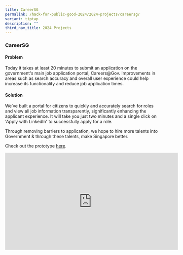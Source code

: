 ```yaml
---
title: CareerSG
permalink: /hack-for-public-good-2024/2024-projects/careersg/
variant: tiptap
description: ""
third_nav_title: 2024 Projects
---
```

<h3>CareerSG</h3>
<h4>Problem</h4>
<p>Today it takes at least 20 minutes to submit an application on the government's
main job application portal, Careers@Gov. Improvements in areas such as
search accuracy and overall user experience could help increase its functionality
and reduce job application times.</p>
<h4>Solution</h4>
<p>We’ve built a portal for citizens to quickly and accurately search for
roles and view all job information transparently, significantly enhancing
the applicant experience. It will take you just two minutes and a single
click on 'Apply with LinkedIn' to successfully apply for a role.</p>
<p>Through removing barriers to application, we hope to hire more talents
into Government &amp; through these talents, make Singapore better.</p>
<p>Check out the prototype <a href="https://careers.hack.gov.sg/" rel="noopener noreferrer nofollow" target="_blank">here</a>.</p>
<div class="iframe-wrapper">
<iframe height="315" width="560" allowfullscreen="true" frameborder="0" src="https://www.youtube.com/embed/gQVfwz7Q9XE?si=Po3jodPdXDwUwvwD"></iframe>
</div>
<p></p>